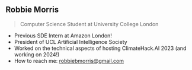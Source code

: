 ## Robbie Morris 
<!-- [![Website](SVG.svg)](https://robbiemorris.com) -->
> Computer Science Student at University College London

- Previous SDE Intern at Amazon London!
- President of UCL Artificial Intelligence Society
- Worked on the technical aspects of hosting ClimateHack.AI 2023 (and working on 2024!)
- How to reach me: robbiebmorris@gmail.com

<!--
**robbiebmorris/robbiebmorris** is a ✨ _special_ ✨ repository because its `README.md` (this file) appears on your GitHub profile.

Here are some ideas to get you started:

- 🔭 I’m currently working on ...
- 🌱 I’m currently learning ...
- 👯 I’m looking to collaborate on ...
- 🤔 I’m looking for help with ...
- 💬 Ask me about ...
- 📫 How to reach me: ...
- 😄 Pronouns: ...
- ⚡ Fun fact: ...
-->
